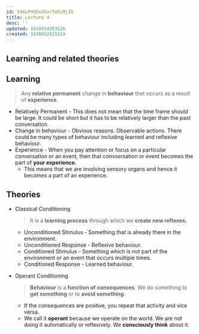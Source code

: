 ```yaml
---
id: 54GLPH3DxJDvrToELMjIG
title: Lecture 4
desc: ''
updated: 1630854303526
created: 1630852825524
---
```



## Learning and related theories

## Learning

> Any **relative permanent** change in **behaviour** that occurs as a result of **experience**.

- Relatively Permanent - This does not mean that the time frame should be large. It could be short but it has to be relatively larger than the past conversation.
- Change in behaviour - Obvious reasons. Observable actions. There could be many types of behaviour including learned and reflexive behaviour.
- Experience - When you pay attention or focus on a particular conversation or an event, then that convsersation or event becomes the part of **your experience.**
  - This means that we are involving sensory organs and hence it becomes a part of an experience.

## Theories

- Classical Conditioning

  > It is a **learning process** through which we **create new reflexes.**

  - Unconditioned Stimulus - Something that is already there in the environment.
  - Unconditioned Response - Reflexive behaviour.
  - Conditioned Stimulus - Something which is not part of the environment or an event that occurs multiple times.
  - Conditioned Response - Learned behaviour.
- Operant Conditioning

  > **Behaviour** is a **function of consequences**. We do something to **get something** or to **avoid something.**

  - If the consequences are positive, you repeat that activity and vice versa.
  - We call it **operant** because we operate on the world. We are not doing it automatically or reflexively. We **consciously think** about it.

